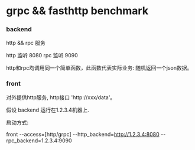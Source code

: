 
grpc && fasthttp benchmark
==========================

### backend

  http && rpc 服务

  http 监听 8080
  rpc 监听 9090

  http和rpc均调用同一个简单函数，此函数代表实际业务: 随机返回一个json数据。


### front

  对外提供http服务, http接口 'http://xxx/data'。

  假设 backend 运行在1.2.3.4机器上.

  启动方式: 

  front --access=[http/grpc] --http_backend=http://1.2.3.4:8080 --rpc_backend=1.2.3.4:9090

